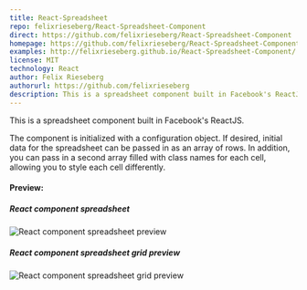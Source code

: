 ```yaml
---
title: React-Spreadsheet
repo: felixrieseberg/React-Spreadsheet-Component
direct: https://github.com/felixrieseberg/React-Spreadsheet-Component
homepage: https://github.com/felixrieseberg/React-Spreadsheet-Component
examples: http://felixrieseberg.github.io/React-Spreadsheet-Component/
license: MIT
technology: React
author: Felix Rieseberg
authorurl: https://github.com/felixrieseberg
description: This is a spreadsheet component built in Facebook's ReactJS.
---
```


This is a spreadsheet component built in Facebook's ReactJS.

The component is initialized with a configuration object. If desired, initial data for the spreadsheet can be passed in 
as an array of rows. In addition, you can pass in a second array filled with class names for each cell, allowing you 
to style each cell differently.

#### Preview:

##### React component spreadsheet 
![React component spreadsheet preview](/images/libraries/spreadsheet-component-for-react/reactspreadsheet.gif "Spreadsheet preview")

##### React component spreadsheet grid preview
![React component spreadsheet grid preview](/images/libraries/spreadsheet-component-for-react/reactspreadsheet2.gif "Grid preview")
